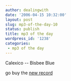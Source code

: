 ```yaml
---
author: dealingwith
date: '2006-04-15 10:32:00'
layout: post
slug: mp3-of-the-day-10
status: publish
title: mp3 of the day
wordpress_id: '1238'
categories:
 - mp3 of the day
---
```


Calexico -- Bisbee Blue

go buy the [new record](https://en.wikipedia.org/wiki/Garden_Ruin)
